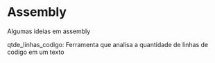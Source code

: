 # Assembly
Algumas ideias em assembly

qtde_linhas_codigo: Ferramenta que analisa a quantidade de linhas de codigo em um texto
